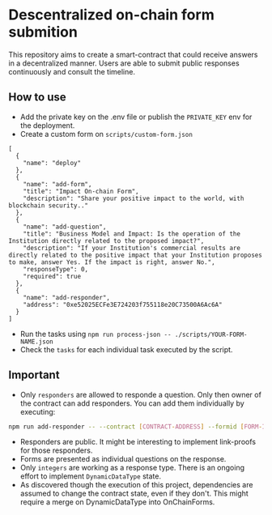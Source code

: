 # Descentralized on-chain form submition

This repository aims to create a smart-contract that could receive answers in a decentralized manner. Users are able to submit public responses continuously and consult the timeline. 

## How to use

- Add the private key on the .env file or publish the `PRIVATE_KEY` env for the deployment. 
- Create a custom form on `scripts/custom-form.json`

```
[
  {
    "name": "deploy" 
  },
  {
    "name": "add-form",
    "title": "Impact On-chain Form",
    "description": "Share your positive impact to the world, with blockchain security.."
  },
  {
    "name": "add-question",
    "title": "Business Model and Impact: Is the operation of the Institution directly related to the proposed impact?",
    "description": "If your Institution's commercial results are directly related to the positive impact that your Institution proposes to make, answer Yes. If the impact is right, answer No.",
    "responseType": 0,
    "required": true
  },
  {
    "name": "add-responder",
    "address": "0xe52025ECFe3E724203f755118e20C73500A6Ac6A"
  }
]
```
- Run the tasks using `npm run process-json -- ./scripts/YOUR-FORM-NAME.json`
- Check the `tasks` for each individual task executed by the script.

## Important

- Only `responders` are allowed to responde a question. Only then owner of the contract can add responders. You can add them individually by executing: 

```bash
npm run add-responder -- --contract [CONTRACT-ADDRESS] --formid [FORM-ID] --address [RESPONDER-ADDRESS]
```
- Responders are public. It might be interesting to implement link-proofs for those responders.  
- Forms are presented as individual questions on the response.
- Only `integers` are working as a response type. There is an ongoing effort to implement `DynamicDataType` state. 
- As discovered though the execution of this project, dependencies are assumed to change the contract state, even if they don't. This might require a merge on DynamicDataType into OnChainForms. 